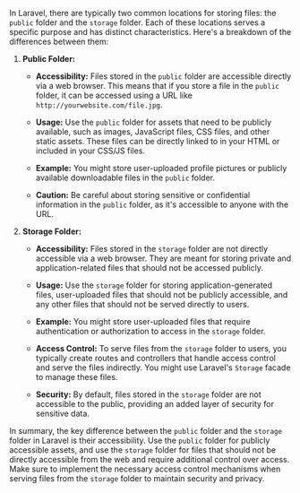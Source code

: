 In Laravel, there are typically two common locations for storing files: the `public` folder and the `storage` folder.
Each of these locations serves a specific purpose and has distinct characteristics. Here's a breakdown of the
differences between them:

1. **Public Folder:**

    - **Accessibility:** Files stored in the `public` folder are accessible directly via a web browser. This means that
      if you store a file in the `public` folder, it can be accessed using a URL like `http://yourwebsite.com/file.jpg`.

    - **Usage:** Use the `public` folder for assets that need to be publicly available, such as images, JavaScript
      files, CSS files, and other static assets. These files can be directly linked to in your HTML or included in your
      CSS/JS files.

    - **Example:** You might store user-uploaded profile pictures or publicly available downloadable files in
      the `public` folder.

    - **Caution:** Be careful about storing sensitive or confidential information in the `public` folder, as it's
      accessible to anyone with the URL.

2. **Storage Folder:**

    - **Accessibility:** Files stored in the `storage` folder are not directly accessible via a web browser. They are
      meant for storing private and application-related files that should not be accessed publicly.

    - **Usage:** Use the `storage` folder for storing application-generated files, user-uploaded files that should not
      be publicly accessible, and any other files that should not be served directly to users.

    - **Example:** You might store user-uploaded files that require authentication or authorization to access in
      the `storage` folder.

    - **Access Control:** To serve files from the `storage` folder to users, you typically create routes and controllers
      that handle access control and serve the files indirectly. You might use Laravel's `Storage` facade to manage
      these files.

    - **Security:** By default, files stored in the `storage` folder are not accessible to the public, providing an
      added layer of security for sensitive data.

In summary, the key difference between the `public` folder and the `storage` folder in Laravel is their accessibility.
Use the `public` folder for publicly accessible assets, and use the `storage` folder for files that should not be
directly accessible from the web and require additional control over access. Make sure to implement the necessary access
control mechanisms when serving files from the `storage` folder to maintain security and privacy.